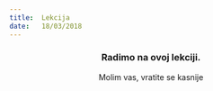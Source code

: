 ```yaml
---
title:  Lekcija
date:   18/03/2018
---
```


### <center>Radimo na ovoj lekciji.</center>
<center>Molim vas, vratite se kasnije</center>